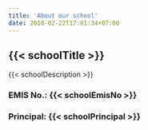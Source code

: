 ```yaml
---
title: 'About our school'
date: 2018-02-22T17:01:34+07:00
---
```


## {{< schoolTitle >}}

{{< schoolDescription >}}

### EMIS No.: {{< schoolEmisNo >}}

### Principal: {{< schoolPrincipal >}}